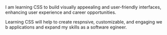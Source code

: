 I am learning CSS to build visually appeealing and user-friendly interfaces, enhancing user experience and career opportunities.

Learning CSS will help to create respnsive, customizable, and engaging we b applications and expand my skills as a software egineer.
